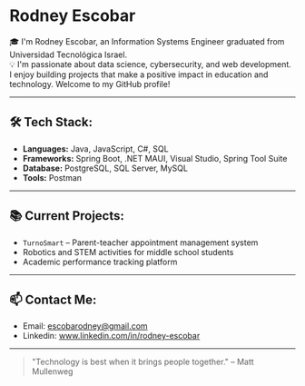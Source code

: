 # Rodney Escobar

🎓 I'm Rodney Escobar, an Information Systems Engineer graduated from Universidad Tecnológica Israel.  
💡 I'm passionate about data science, cybersecurity, and web development. I enjoy building projects that make a positive impact in education and technology. Welcome to my GitHub profile!

---

## 🛠️ Tech Stack:
- **Languages:** Java, JavaScript, C#, SQL
- **Frameworks:** Spring Boot, .NET MAUI, Visual Studio, Spring Tool Suite
- **Database:** PostgreSQL, SQL Server, MySQL
- **Tools:** Postman 

---

## 📚 Current Projects:
- `TurnoSmart` – Parent-teacher appointment management system
- Robotics and STEM activities for middle school students
- Academic performance tracking platform

---

## 📫 Contact Me:
- Email: escobarodney@gmail.com
- Linkedin: www.linkedin.com/in/rodney-escobar

---

> "Technology is best when it brings people together." – Matt Mullenweg
